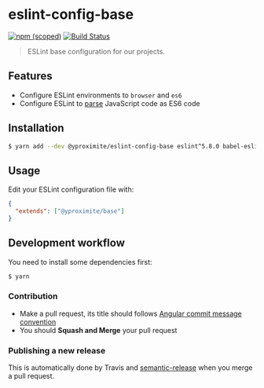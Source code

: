 # eslint-config-base


[![npm (scoped)](https://img.shields.io/npm/v/@yproximite/eslint-config-base.svg)](https://www.npmjs.com/package/@yproximite/eslint-config-base)
[![Build Status](https://travis-ci.com/Yproximite/eslint-config-base.svg?token=pNBs2oaRpfxdyhqWf28h&branch=master)](https://travis-ci.com/Yproximite/eslint-config-base)

> ESLint base configuration for our projects.

## Features

- Configure ESLint environments to `browser` and `es6`
- Configure ESLint to [parse](https://eslint.org/docs/user-guide/configuring#specifying-parser-options) JavaScript code as ES6 code

## Installation

```bash
$ yarn add --dev @yproximite/eslint-config-base eslint^5.8.0 babel-eslint@^10.0.0
```

## Usage

Edit your ESLint configuration file with:

```json
{
  "extends": ["@yproximite/base"]
}
```

## Development workflow

You need to install some dependencies first:
```bash
$ yarn
```

### Contribution

- Make a pull request, its title should follows [Angular commit message convention](https://github.com/angular/angular/blob/master/CONTRIBUTING.md#commit-message-format)
- You should **Squash and Merge** your pull request

### Publishing a new release

This is automatically done by Travis and [semantic-release](https://github.com/semantic-release/semantic-release) when you merge a pull request.
